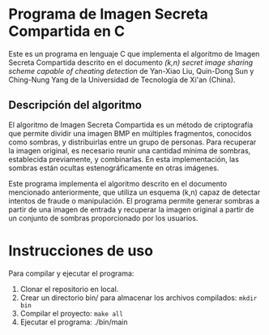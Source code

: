 # Programa de Imagen Secreta Compartida en C

Este es un programa en lenguaje C que implementa el algoritmo de Imagen Secreta Compartida descrito en el documento *(k,n) secret image sharing scheme capable of cheating detection* de Yan-Xiao Liu, Quin-Dong Sun y Ching-Nung Yang de la Universidad de Tecnología de Xi'an (China).

## Descripción del algoritmo

El algoritmo de Imagen Secreta Compartida es un método de criptografía que permite dividir una imagen BMP en múltiples fragmentos, conocidos como sombras, y distribuirlas entre un grupo de personas. Para recuperar la imagen original, es necesario reunir una cantidad mínima de sombras, establecida previamente, y combinarlas. En esta implementación, las sombras están ocultas estenográficamente en otras imágenes.   

Este programa implementa el algoritmo descrito en el documento mencionado anteriormente, que utiliza un esquema (k,n) capaz de detectar intentos de fraude o manipulación. El programa permite generar sombras a partir de una imagen de entrada y recuperar la imagen original a partir de un conjunto de sombras proporcionado por los usuarios.

# Instrucciones de uso
Para compilar y ejecutar el programa:

1. Clonar el repositorio en local.
2. Crear un directorio bin/ para almacenar los archivos compilados: `mkdir bin`
3. Compilar el proyecto: `make all`
4. Ejecutar el programa: ./bin/main

